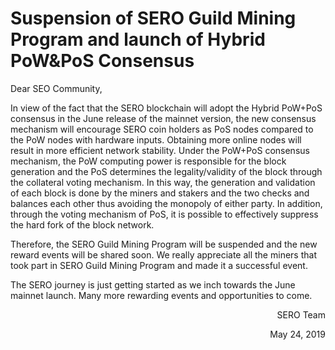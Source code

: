 # Suspension of SERO Guild Mining Program and launch of Hybrid PoW&PoS Consensus

Dear SEO Community,

In view of the fact that the SERO blockchain will adopt the Hybrid PoW+PoS consensus in the June release of the mainnet version, the new consensus mechanism will encourage SERO coin holders as PoS nodes compared to the PoW nodes with hardware inputs. Obtaining more online nodes will result in more efficient network stability. Under the PoW+PoS consensus mechanism, the PoW computing power is responsible for the block generation and the PoS determines the legality/validity of the block through the collateral voting mechanism. In this way, the generation and validation of each block is done by the miners and stakers and the two checks and balances each other thus avoiding the monopoly of either party. In addition, through the voting mechanism of PoS, it is possible to effectively suppress the hard fork of the block network.

Therefore, the SERO Guild Mining Program will be suspended and the new reward events will be shared soon. We really appreciate all the miners that took part in SERO Guild Mining Program and made it a successful event.

The SERO journey is just getting started as we inch towards the June mainnet launch. Many more rewarding  events and opportunities to come.


<p align="right">SERO Team</p>
<p align="right">May 24, 2019</p>
